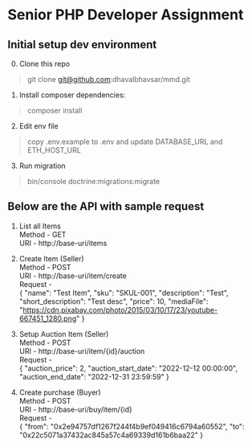 # Senior PHP Developer Assignment

## Initial setup dev environment
0. Clone this repo
> git clone git@github.com:dhavalbhavsar/mmd.git

1. Install composer dependencies:
> composer install

2. Edit env file
> copy .env.example to .env and update DATABASE_URL and ETH_HOST_URL

3. Run migration
> bin/console doctrine:migrations:migrate

## Below are the API with sample request

1) List all Items<br />
  Method - GET <br />
  URI - http://base-uri/items<br />
  
2) Create Item (Seller)<br />
  Method - POST<br />
  URI - http://base-uri/item/create<br />
  Request - <br />
  {
     "name": "Test Item",
     "sku": "SKUL-001",
     "description": "Test",
     "short_description": "Test desc",
     "price": 10,
     "mediaFile": "https://cdn.pixabay.com/photo/2015/03/10/17/23/youtube-667451_1280.png"
 }
 
3) Setup Auction Item (Seller)<br />
  Method - POST <br />
  URI - http://base-uri/item/{id}/auction<br />
  Request - <br />
  {
     "auction_price": 2,
     "auction_start_date": "2022-12-12 00:00:00",
     "auction_end_date": "2022-12-31 23:59:59"
  }

4) Create purchase (Buyer)<br />
  Method - POST<br />
  URI - http://base-uri/buy/item/{id}<br />
  Request - <br />
  {
     "from": "0x2e94757df1267f244f4b9ef049416c6794a60552",
     "to": "0x22c5071a37432ac845a57c4a69339d161b6baa22"
  }
  
